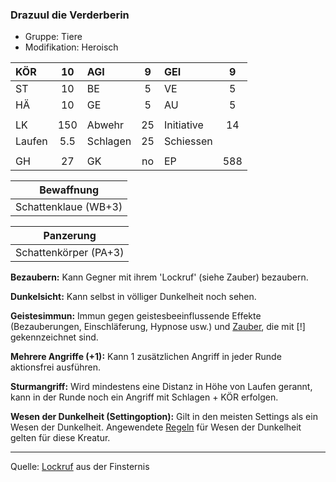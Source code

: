 ### Drazuul die Verderberin

- Gruppe: Tiere
- Modifikation: Heroisch

| KÖR    | 10  | AGI      |  9  | GEI        |  9  |
| :----- | :-: | :------- | :-: | :--------- | :-: |
| ST     | 10  | BE       |  5  | VE         |  5  |
| HÄ     | 10  | GE       |  5  | AU         |  5  |
|        |     |          |     |            |     |
| LK     | 150 | Abwehr   | 25  | Initiative | 14  |
| Laufen | 5.5 | Schlagen | 25  | Schiessen  |     |
|        |     |          |     |            |     |
| GH     | 27  | GK       | no  | EP         | 588 |

|      Bewaffnung      |
| :------------------: |
| Schattenklaue (WB+3) |

|       Panzerung       |
| :-------------------: |
| Schattenkörper (PA+3) |

**Bezaubern:** Kann Gegner mit ihrem 'Lockruf' (siehe Zauber) bezaubern.

**Dunkelsicht:** Kann selbst in völliger Dunkelheit noch sehen.

**Geistesimmun:** Immun gegen geistesbeeinflussende Effekte (Bezauberungen, Einschläferung, Hypnose usw.) und [Zauber](../../fanwerk/zauber/zauber.md), die mit [!] gekennzeichnet sind.

**Mehrere Angriffe (+1):** Kann 1 zusätzlichen Angriff in jeder Runde aktionsfrei ausführen.

**Sturmangriff:** Wird mindestens eine Distanz in Höhe von Laufen gerannt, kann in der Runde noch ein Angriff mit Schlagen + KÖR erfolgen.

**Wesen der Dunkelheit (Settingoption):** Gilt in den meisten Settings als ein Wesen der Dunkelheit. Angewendete [Regeln](../../grw/regeln-proben.md) für Wesen der Dunkelheit gelten für diese Kreatur.

---

Quelle: [Lockruf](../../fanwerk/zauber/lockruf.md) aus der Finsternis
